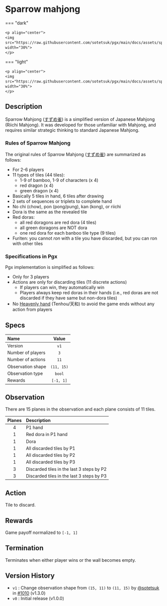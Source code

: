 # Sparrow mahjong

=== "dark" 

    <p align="center">
    <img src="https://raw.githubusercontent.com/sotetsuk/pgx/main/docs/assets/sparrow_mahjong_dark.svg" width="30%">
    </p>

=== "light" 

    <p align="center">
    <img src="https://raw.githubusercontent.com/sotetsuk/pgx/main/docs/assets/sparrow_mahjong_light.svg" width="30%">
    </p>

## Description

Sparrow Mahjong ([すずめ雀](https://sugorokuya.jp/p/suzume-jong)) is a simplified version of Japanese Mahjong (Riichi Mahjong).
It was developed for those unfamiliar with Mahjong,
and requires similar strategic thinking to standard Japanese Mahjong.


### Rules of Sparrow Mahjong

<!---
すずめ雀のルールの概略は以下のようなものです。

  * 2-6人用
  * 牌はソウズと發中のみの11種44枚
  * 手牌は基本5枚、ツモ直後6枚
  * 順子か刻子を2つ完成で手牌完成
  * チーポンカンリーチはなし
  * ドラは表示牌がそのままドラ
  * 中はすべて赤ドラ、發は赤ドラなし、各牌ひとつ赤ドラがある
  * フリテンは自分が捨てた牌はあがれないが、他の牌ではあがれる
--->

The original rules of Sparrow Mahjong ([すずめ雀](https://sugorokuya.jp/p/suzume-jong)) are summarized as follows:

* For 2-6 players
* 11 types of tiles (44 tiles): 
    * 1-9 of bamboo, 1-9 of characters (x 4)
    * red dragon (x 4)
    * green dragon (x 4)
* Basically 5 tiles in hand, 6 tiles after drawing
* 2 sets of sequences or triplets to complete hand
* No chi (chow), pon (pong/pung), kan (kong), or riichi
* Dora is the same as the revealed tile
* Red doras: 
    * all red doragons are red dora (4 tiles)
    * all green doragons are NOT dora
    * one red dora for each banboo tile type (9 tiles)
* Furiten: you cannot *ron* with a tile you have discarded, but you can ron with other tiles

### Specifications in Pgx

Pgx implementation is simplified as follows:

* Only for 3 players
* Actions are only for discarding tiles (11 discrete actions)
  * If players can win, they automatically win
  * Players always keep red doras in their hands (i.e., red doras are not discarded if they have same but non-dora tiles)
* No [Heavenly hand](https://riichi.wiki/Tenhou_and_chiihou) (Tenhou/天和) to avoid the game ends without any action from players

## Specs

| Name | Value |
|:---|:----:|
| Version | `v1` |
| Number of players | `3` |
| Number of actions | `11` |
| Observation shape | `(11, 15)` |
| Observation type | `bool` |
| Rewards | `[-1, 1]` |

## Observation
There are 15 planes in the observation and each plane consists of 11 tiles.

| Planes | Description |
|:---:|:----|
| 4 | P1 hand | 
| 1 | Red dora in P1 hand | 
| 1 | Dora | 
| 1 | All discarded tiles by P1 |
| 1 | All discarded tiles by P2 |
| 1 | All discarded tiles by P3 | 
| 3 | Discarded tiles in the last 3 steps by P2 | 
| 3 | Discarded tiles in the last 3 steps by P3 |

## Action
Tile to discard.

## Rewards
Game payoff normalized to `[-1, 1]`

## Termination
Terminates when either player wins or the wall becomes empty.

## Version History

- `v1` : Change observation shape from `(15, 11)` to `(11, 15)` by [@sotetsuk](https://github.com/sotetsuk) in [#1010](https://github.com/sotetsuk/pgx/pull/1010) (v1.3.0)
- `v0` : Initial release (v1.0.0)